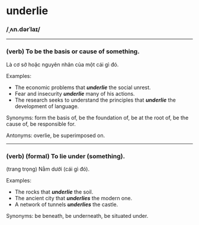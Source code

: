 # underlie

### /ˌʌn.dərˈlaɪ/

---

### (verb) To be the basis or cause of something.

Là cơ sở hoặc nguyên nhân của một cái gì đó.

Examples:
- The economic problems that ***underlie*** the social unrest.
- Fear and insecurity ***underlie*** many of his actions.
- The research seeks to understand the principles that ***underlie*** the development of language.

Synonyms: form the basis of, be the foundation of, be at the root of, be the cause of, be responsible for.

Antonyms: overlie, be superimposed on.

---

### (verb) (formal) To lie under (something).

(trang trọng) Nằm dưới (cái gì đó).

Examples:
- The rocks that ***underlie*** the soil.
-  The ancient city that ***underlies*** the modern one.
-  A network of tunnels ***underlies*** the castle.

Synonyms: be beneath, be underneath, be situated under.